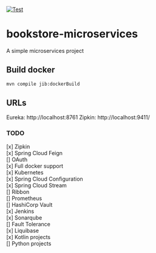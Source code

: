 [![Test](https://github.com/luanvuhlu/bookstore-microservices/actions/workflows/test.yml/badge.svg?branch=master)](https://github.com/luanvuhlu/bookstore-microservices/actions/workflows/test.yml)  
# bookstore-microservices
A simple microservices project

## Build docker

```bash
mvn compile jib:dockerBuild
```

## URLs

Eureka: http://localhost:8761
Zipkin: http://localhost:9411/

### TODO

[x] Zipkin  
[x] Spring Cloud Feign  
[] OAuth  
[x] Full docker support  
[x] Kubernetes  
[x] Spring Cloud Configuration  
[x] Spring Cloud Stream  
[] Ribbon  
[] Prometheus  
[] HashiCorp Vault  
[x] Jenkins  
[x] Sonarqube  
[] Fault Tolerance  
[x] Liquibase  
[x] Kotlin projects  
[] Python projects
